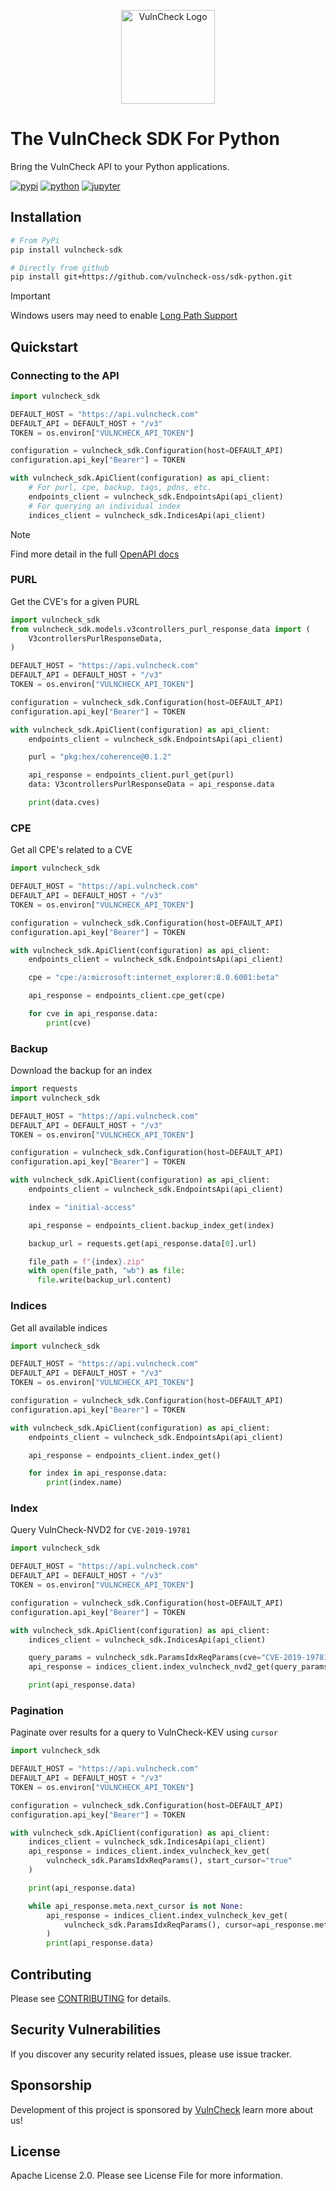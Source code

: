 <p align="center">
    <img src="https://raw.githubusercontent.com/vulncheck-oss/sdk-python/refs/heads/main/logo-sdk.png" align="center" alt="VulnCheck Logo" width="150" />
</p>

# The VulnCheck SDK For Python

Bring the VulnCheck API to your Python applications.

[![pypi](https://badge.fury.io/py/vulncheck-sdk.svg)](https://badge.fury.io/py/vulncheck-sdk)
[![python](https://img.shields.io/badge/Python-3.7%20|%203.8%20%20|%203.9%20|%203.10%20|%203.11-3776AB.svg?style=flat&logo=python&logoColor=white)](https://www.python.org)
[![jupyter](https://img.shields.io/badge/Jupyter-Notebooks-F37626.svg?style=flat&logo=Jupyter)](https://jupyter.org/)

## Installation

```sh
# From PyPi
pip install vulncheck-sdk

# Directly from github
pip install git+https://github.com/vulncheck-oss/sdk-python.git
```

> [!IMPORTANT]
> Windows users may need to enable [Long Path Support](https://learn.microsoft.com/en-us/windows/win32/fileio/maximum-file-path-limitation?tabs=registry#enable-long-paths-in-windows-10-version-1607-and-later)

## Quickstart

### Connecting to the API

```python
import vulncheck_sdk

DEFAULT_HOST = "https://api.vulncheck.com"
DEFAULT_API = DEFAULT_HOST + "/v3"
TOKEN = os.environ["VULNCHECK_API_TOKEN"]

configuration = vulncheck_sdk.Configuration(host=DEFAULT_API)
configuration.api_key["Bearer"] = TOKEN

with vulncheck_sdk.ApiClient(configuration) as api_client:
    # For purl, cpe, backup, tags, pdns, etc.
    endpoints_client = vulncheck_sdk.EndpointsApi(api_client)
    # For querying an individual index
    indices_client = vulncheck_sdk.IndicesApi(api_client)
```

> [!NOTE]
> Find more detail in the full [OpenAPI docs](./vulncheck_sdk_README.md)

### PURL

Get the CVE's for a given PURL

```python
import vulncheck_sdk
from vulncheck_sdk.models.v3controllers_purl_response_data import (
    V3controllersPurlResponseData,
)

DEFAULT_HOST = "https://api.vulncheck.com"
DEFAULT_API = DEFAULT_HOST + "/v3"
TOKEN = os.environ["VULNCHECK_API_TOKEN"]

configuration = vulncheck_sdk.Configuration(host=DEFAULT_API)
configuration.api_key["Bearer"] = TOKEN

with vulncheck_sdk.ApiClient(configuration) as api_client:
    endpoints_client = vulncheck_sdk.EndpointsApi(api_client)

    purl = "pkg:hex/coherence@0.1.2"

    api_response = endpoints_client.purl_get(purl)
    data: V3controllersPurlResponseData = api_response.data

    print(data.cves)
```

### CPE

Get all CPE's related to a CVE

```python
import vulncheck_sdk

DEFAULT_HOST = "https://api.vulncheck.com"
DEFAULT_API = DEFAULT_HOST + "/v3"
TOKEN = os.environ["VULNCHECK_API_TOKEN"]

configuration = vulncheck_sdk.Configuration(host=DEFAULT_API)
configuration.api_key["Bearer"] = TOKEN

with vulncheck_sdk.ApiClient(configuration) as api_client:
    endpoints_client = vulncheck_sdk.EndpointsApi(api_client)

    cpe = "cpe:/a:microsoft:internet_explorer:8.0.6001:beta"

    api_response = endpoints_client.cpe_get(cpe)

    for cve in api_response.data:
        print(cve)
```

### Backup

Download the backup for an index

```python
import requests
import vulncheck_sdk

DEFAULT_HOST = "https://api.vulncheck.com"
DEFAULT_API = DEFAULT_HOST + "/v3"
TOKEN = os.environ["VULNCHECK_API_TOKEN"]

configuration = vulncheck_sdk.Configuration(host=DEFAULT_API)
configuration.api_key["Bearer"] = TOKEN

with vulncheck_sdk.ApiClient(configuration) as api_client:
    endpoints_client = vulncheck_sdk.EndpointsApi(api_client)

    index = "initial-access"

    api_response = endpoints_client.backup_index_get(index)

    backup_url = requests.get(api_response.data[0].url)

    file_path = f"{index}.zip"
    with open(file_path, "wb") as file:
      file.write(backup_url.content)
```

### Indices

Get all available indices

```python
import vulncheck_sdk

DEFAULT_HOST = "https://api.vulncheck.com"
DEFAULT_API = DEFAULT_HOST + "/v3"
TOKEN = os.environ["VULNCHECK_API_TOKEN"]

configuration = vulncheck_sdk.Configuration(host=DEFAULT_API)
configuration.api_key["Bearer"] = TOKEN

with vulncheck_sdk.ApiClient(configuration) as api_client:
    endpoints_client = vulncheck_sdk.EndpointsApi(api_client)

    api_response = endpoints_client.index_get()

    for index in api_response.data:
        print(index.name)
```

### Index

Query VulnCheck-NVD2 for `CVE-2019-19781`

```python
import vulncheck_sdk

DEFAULT_HOST = "https://api.vulncheck.com"
DEFAULT_API = DEFAULT_HOST + "/v3"
TOKEN = os.environ["VULNCHECK_API_TOKEN"]

configuration = vulncheck_sdk.Configuration(host=DEFAULT_API)
configuration.api_key["Bearer"] = TOKEN

with vulncheck_sdk.ApiClient(configuration) as api_client:
    indices_client = vulncheck_sdk.IndicesApi(api_client)

    query_params = vulncheck_sdk.ParamsIdxReqParams(cve="CVE-2019-19781")
    api_response = indices_client.index_vulncheck_nvd2_get(query_params)

    print(api_response.data)
```

### Pagination

Paginate over results for a query to VulnCheck-KEV using `cursor`

```python
import vulncheck_sdk

DEFAULT_HOST = "https://api.vulncheck.com"
DEFAULT_API = DEFAULT_HOST + "/v3"
TOKEN = os.environ["VULNCHECK_API_TOKEN"]

configuration = vulncheck_sdk.Configuration(host=DEFAULT_API)
configuration.api_key["Bearer"] = TOKEN

with vulncheck_sdk.ApiClient(configuration) as api_client:
    indices_client = vulncheck_sdk.IndicesApi(api_client)
    api_response = indices_client.index_vulncheck_kev_get(
        vulncheck_sdk.ParamsIdxReqParams(), start_cursor="true"
    )

    print(api_response.data)

    while api_response.meta.next_cursor is not None:
        api_response = indices_client.index_vulncheck_kev_get(
            vulncheck_sdk.ParamsIdxReqParams(), cursor=api_response.meta.next_cursor
        )
        print(api_response.data)
```

## Contributing

Please see [CONTRIBUTING](./.github/CONTRIBUTING.md) for details.

## Security Vulnerabilities

If you discover any security related issues, please use issue tracker.

## Sponsorship

Development of this project is sponsored by [VulnCheck](https://vulncheck.com/) learn more about us!

## License

Apache License 2.0. Please see License File for more information.
